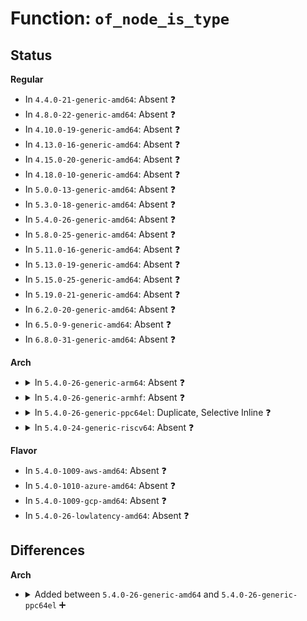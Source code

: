 # Function: <code>of_node_is_type</code>

## Status
<b>Regular</b>
<ul>
<li>
In <code>4.4.0-21-generic-amd64</code>: Absent ❓
</li>
<li>
In <code>4.8.0-22-generic-amd64</code>: Absent ❓
</li>
<li>
In <code>4.10.0-19-generic-amd64</code>: Absent ❓
</li>
<li>
In <code>4.13.0-16-generic-amd64</code>: Absent ❓
</li>
<li>
In <code>4.15.0-20-generic-amd64</code>: Absent ❓
</li>
<li>
In <code>4.18.0-10-generic-amd64</code>: Absent ❓
</li>
<li>
In <code>5.0.0-13-generic-amd64</code>: Absent ❓
</li>
<li>
In <code>5.3.0-18-generic-amd64</code>: Absent ❓
</li>
<li>
In <code>5.4.0-26-generic-amd64</code>: Absent ❓
</li>
<li>
In <code>5.8.0-25-generic-amd64</code>: Absent ❓
</li>
<li>
In <code>5.11.0-16-generic-amd64</code>: Absent ❓
</li>
<li>
In <code>5.13.0-19-generic-amd64</code>: Absent ❓
</li>
<li>
In <code>5.15.0-25-generic-amd64</code>: Absent ❓
</li>
<li>
In <code>5.19.0-21-generic-amd64</code>: Absent ❓
</li>
<li>
In <code>6.2.0-20-generic-amd64</code>: Absent ❓
</li>
<li>
In <code>6.5.0-9-generic-amd64</code>: Absent ❓
</li>
<li>
In <code>6.8.0-31-generic-amd64</code>: Absent ❓
</li>
</ul>
<b>Arch</b>
<ul>
<li>
<details>
<summary>In <code>5.4.0-26-generic-arm64</code>: Absent ❓</summary>

```json
{
  "name": "of_node_is_type",
  "collision_type": "Unique Static",
  "inline_type": "Full",
  "funcs": [
    {
      "addr": 18446603336501635532,
      "name": "of_node_is_type",
      "external": false,
      "loc": "include/linux/of.h:1027",
      "file": "drivers/of/address.c",
      "inline": "declared, inlined",
      "caller_inline": [],
      "caller_func": []
    }
  ],
  "symbols": []
}
```
</details>
</li>
<li>
<details>
<summary>In <code>5.4.0-26-generic-armhf</code>: Absent ❓</summary>

```json
{
  "name": "of_node_is_type",
  "collision_type": "Unique Static",
  "inline_type": "Full",
  "funcs": [
    {
      "addr": 3234162344,
      "name": "of_node_is_type",
      "external": false,
      "loc": "include/linux/of.h:1027",
      "file": "drivers/of/address.c",
      "inline": "declared, inlined",
      "caller_inline": [],
      "caller_func": []
    }
  ],
  "symbols": []
}
```
</details>
</li>
<li>
<details>
<summary>In <code>5.4.0-26-generic-ppc64el</code>: Duplicate, Selective Inline ❓</summary>

```c
bool of_node_is_type(const struct device_node * np, const char * type)
```

```json
{
  "name": "of_node_is_type",
  "collision_type": "Static Duplication",
  "inline_type": "Selective",
  "funcs": [
    {
      "addr": 13835058055282338472,
      "name": "of_node_is_type",
      "external": false,
      "loc": "include/linux/of.h:1027",
      "file": "arch/powerpc/kernel/cacheinfo.c",
      "inline": "declared, inlined",
      "caller_inline": [
        "arch/powerpc/kernel/cacheinfo.c:cacheinfo_cpu_online"
      ],
      "caller_func": []
    },
    {
      "addr": 13835058055282359744,
      "name": "of_node_is_type",
      "external": false,
      "loc": "include/linux/of.h:1027",
      "file": "arch/powerpc/kernel/setup-common.c",
      "inline": "declared, inlined",
      "caller_inline": [
        "arch/powerpc/kernel/setup-common.c:check_legacy_ioport"
      ],
      "caller_func": []
    },
    {
      "addr": 13835058055282591692,
      "name": "of_node_is_type",
      "external": false,
      "loc": "include/linux/of.h:1027",
      "file": "arch/powerpc/kernel/legacy_serial.c",
      "inline": "seen, unknown",
      "caller_inline": [],
      "caller_func": [
        "arch/powerpc/kernel/legacy_serial.c:find_legacy_serial_ports",
        "arch/powerpc/kernel/legacy_serial.c:find_legacy_serial_ports"
      ]
    },
    {
      "addr": 13835058055282604240,
      "name": "of_node_is_type",
      "external": false,
      "loc": "include/linux/of.h:1027",
      "file": "arch/powerpc/kernel/isa-bridge.c",
      "inline": "declared, inlined",
      "caller_inline": [
        "arch/powerpc/kernel/isa-bridge.c:isa_bridge_notify"
      ],
      "caller_func": []
    },
    {
      "addr": 13835058055282618416,
      "name": "of_node_is_type",
      "external": false,
      "loc": "include/linux/of.h:1027",
      "file": "arch/powerpc/kernel/pci_of_scan.c",
      "inline": "declared, inlined",
      "caller_inline": [
        "arch/powerpc/kernel/pci_of_scan.c:of_create_pci_dev",
        "arch/powerpc/kernel/pci_of_scan.c:of_create_pci_dev",
        "arch/powerpc/kernel/pci_of_scan.c:of_create_pci_dev"
      ],
      "caller_func": []
    },
    {
      "addr": 13835058055282829296,
      "name": "of_node_is_type",
      "external": false,
      "loc": "include/linux/of.h:1027",
      "file": "arch/powerpc/mm/numa.c",
      "inline": "declared, inlined",
      "caller_inline": [],
      "caller_func": []
    },
    {
      "addr": 13835058055283141400,
      "name": "of_node_is_type",
      "external": false,
      "loc": "include/linux/of.h:1027",
      "file": "arch/powerpc/platforms/pseries/setup.c",
      "inline": "seen, unknown",
      "caller_inline": [],
      "caller_func": [
        "arch/powerpc/platforms/pseries/setup.c:pSeries_probe",
        "arch/powerpc/platforms/pseries/setup.c:pSeries_setup_arch",
        "arch/powerpc/platforms/pseries/setup.c:pSeries_setup_arch"
      ]
    },
    {
      "addr": 13835058055283191720,
      "name": "of_node_is_type",
      "external": false,
      "loc": "include/linux/of.h:1027",
      "file": "arch/powerpc/platforms/pseries/hotplug-memory.c",
      "inline": "declared, inlined",
      "caller_inline": [
        "arch/powerpc/platforms/pseries/hotplug-memory.c:pseries_memory_notifier",
        "arch/powerpc/platforms/pseries/hotplug-memory.c:pseries_memory_notifier"
      ],
      "caller_func": []
    },
    {
      "addr": 13835058055283216420,
      "name": "of_node_is_type",
      "external": false,
      "loc": "include/linux/of.h:1027",
      "file": "arch/powerpc/platforms/pseries/vio.c",
      "inline": "declared, inlined",
      "caller_inline": [
        "arch/powerpc/platforms/pseries/vio.c:vio_find_node",
        "arch/powerpc/platforms/pseries/vio.c:vio_find_node",
        "arch/powerpc/platforms/pseries/vio.c:vio_register_device_node",
        "arch/powerpc/platforms/pseries/vio.c:vio_register_device_node"
      ],
      "caller_func": []
    },
    {
      "addr": 13835058055295078100,
      "name": "of_node_is_type",
      "external": false,
      "loc": "include/linux/of.h:1027",
      "file": "drivers/of/address.c",
      "inline": "declared, inlined",
      "caller_inline": [],
      "caller_func": []
    }
  ],
  "symbols": [
    {
      "addr": 13835058055282591692,
      "name": "of_node_is_type",
      "section": ".text",
      "bind": "STB_LOCAL",
      "size": 136
    },
    {
      "addr": 13835058055283141400,
      "name": "of_node_is_type",
      "section": ".text",
      "bind": "STB_LOCAL",
      "size": 136
    }
  ]
}
```
</details>
</li>
<li>
<details>
<summary>In <code>5.4.0-24-generic-riscv64</code>: Absent ❓</summary>

```json
{
  "name": "of_node_is_type",
  "collision_type": "Unique Static",
  "inline_type": "Full",
  "funcs": [
    {
      "addr": 18446743936278095296,
      "name": "of_node_is_type",
      "external": false,
      "loc": "include/linux/of.h:1027",
      "file": "drivers/of/address.c",
      "inline": "declared, inlined",
      "caller_inline": [],
      "caller_func": []
    }
  ],
  "symbols": []
}
```
</details>
</li>
</ul>
<b>Flavor</b>
<ul>
<li>
In <code>5.4.0-1009-aws-amd64</code>: Absent ❓
</li>
<li>
In <code>5.4.0-1010-azure-amd64</code>: Absent ❓
</li>
<li>
In <code>5.4.0-1009-gcp-amd64</code>: Absent ❓
</li>
<li>
In <code>5.4.0-26-lowlatency-amd64</code>: Absent ❓
</li>
</ul>

## Differences
<b>Arch</b>
<ul>
<li>
<details>
<summary>Added between <code>5.4.0-26-generic-amd64</code> and <code>5.4.0-26-generic-ppc64el</code> ➕</summary>

```c
bool of_node_is_type(const struct device_node * np, const char * type)
```
</details>
</li>
</ul>

